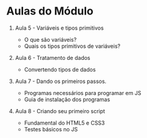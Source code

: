 # Aulas do Módulo

1. Aula 5 - Variáveis e tipos primitivos
   - O que são variáveis?
   - Quais os tipos primitivos de variáveis?

2. Aula 6 - Tratamento de dados
   - Convertendo tipos de dados

3. Aula 7 - Dando os primeiros passos.
   - Programas necessários para programar em JS
   - Guia de instalação dos programas

4. Aula 8 - Criando seu primeiro script
   - Fundamental do HTML5 e CSS3
   - Testes básicos no JS
